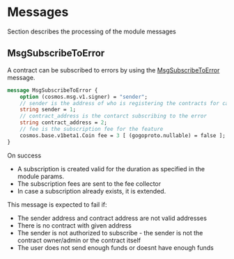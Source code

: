 # Messages

Section describes the processing of the module messages

## MsgSubscribeToError

A contract can be subscribed to errors by using the [MsgSubscribeToError](../../../proto/rollapp/cwerrors/v1/tx.proto) message.

```protobuf
message MsgSubscribeToError {
    option (cosmos.msg.v1.signer) = "sender";
    // sender is the address of who is registering the contracts for callback on error
    string sender = 1;
    // contract_address is the contarct subscribing to the error
    string contract_address = 2;
    // fee is the subscription fee for the feature
    cosmos.base.v1beta1.Coin fee = 3 [ (gogoproto.nullable) = false ];
}
```

On success
* A subscription is created valid for the duration as specified in the module params.
* The subscription fees are sent to the fee collector
* In case a subscription already exists, it is extended.

This message is expected to fail if:
* The sender address and contract address are not valid addresses
* There is no contract with given address
* The sender is not authorized to subscribe - the sender is not the contract owner/admin or the contract itself
* The user does not send enough funds or doesnt have enough funds